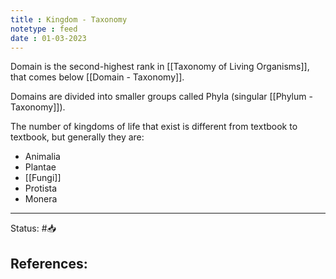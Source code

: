 ```yaml
---
title : Kingdom - Taxonomy
notetype : feed
date : 01-03-2023
---
```


Domain is the second-highest rank in [[Taxonomy of Living Organisms]], that comes below [[Domain - Taxonomy]].

Domains are divided into smaller groups called Phyla (singular [[Phylum - Taxonomy]]).

The number of kingdoms of life that exist is different from textbook to textbook, but generally they are:
- Animalia
- Plantae
- [[Fungi]]
- Protista
- Monera

-----

Status: #📥

References:
- 
